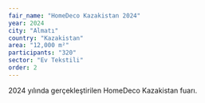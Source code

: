 ```yaml
---
fair_name: "HomeDeco Kazakistan 2024"
year: 2024
city: "Almatı"
country: "Kazakistan"
area: "12,000 m²"
participants: "320"
sector: "Ev Tekstili"
order: 2
---
```


2024 yılında gerçekleştirilen HomeDeco Kazakistan fuarı.
